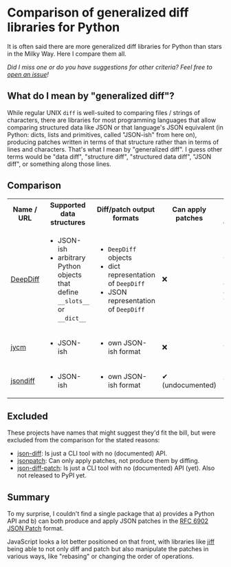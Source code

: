 # Comparison of generalized diff libraries for Python

It is often said there are more generalized diff libraries for Python than
stars in the Milky Way. Here I compare them all.

*Did I miss one or do you have suggestions for other criteria? Feel free to
[open an issue](https://github.com/smheidrich/comparison-of-generalized-diff-libraries-for-python/issues/new)!*

## What do I mean by "generalized diff"?

While regular UNIX `diff` is well-suited to comparing files / strings of
characters, there are libraries for most programming languages that allow
comparing structured data like JSON or that language's JSON equivalent (in
Python: dicts, lists and primitives, called "JSON-ish" from here on), producing
patches written in terms of that structure rather than in terms of lines and
characters. That's what I mean by "generalized diff". I guess other terms would
be "data diff", "structure diff", "structured data diff", "JSON diff", or
something along those lines.

## Comparison

<table>
  <tr>
    <th>Name / URL</th>
    <th>Supported data structures</th>
    <th>Diff/patch output formats</th>
    <th>Can apply patches</th>
    <th>Diffing time complexity</th>
  </tr>
  <tr>
    <td>
      <a href="https://pypi.org/project/deepdiff/">
        DeepDiff
      </a>
    </td>
    <td>
      <ul>
        <li>JSON-ish</li>
        <li>arbitrary Python objects that define <code>__slots__</code> or <code>__dict__</code></li>
      </ul>
    </td>
    <td>
      <ul>
        <li><code>DeepDiff</code> objects</li>
        <li>dict representation of <code>DeepDiff</code></li>
        <li>JSON representation of <code>DeepDiff</code></li>
      </ul>
    </td>
    <td>
      ❌
    </td>
    <td>
      O(n) when not ignoring order, otherwise ?
    </td>
  </tr>
  <tr>
    <td>
      <a href="https://pypi.org/project/jycm/">
        jycm
      </a>
    </td>
    <td>
      <ul>
        <li>JSON-ish</li>
      </ul>
    </td>
    <td>
      <ul>
        <li>own JSON-ish format</li>
      </ul>
    </td>
    <td>
      ❌
    </td>
    <td>
      ?
    </td>
  </tr>
  <tr>
    <td>
      <a href="https://pypi.org/project/jsondiff/">
        jsondiff
      </a>
    </td>
    <td>
      <ul>
        <li>JSON-ish</li>
      </ul>
    </td>
    <td>
      <ul>
        <li>own JSON-ish format</li>
      </ul>
    </td>
    <td>
      ✔ (undocumented)
    </td>
    <td>
      ?
    </td>
  </tr>
</table>

## Excluded

These projects have names that might suggest they'd fit the bill, but were
excluded from the comparison for the stated reasons:

- [json-diff](https://pypi.org/project/json-diff/):
  Is just a CLI tool with no (documented) API.
- [jsonpatch](https://pypi.org/project/jsonpatch/):
  Can only apply patches, not produce them by diffing.
- [json-diff-patch](https://github.com/apack1001/json-diff-patch):
  Is just a CLI tool with no (documented) API (yet). Also not released to PyPI
  yet.


## Summary

To my surprise, I couldn't find a single package that a) provides
a Python API and b) can both produce and apply JSON patches in the [RFC 6902
JSON Patch](https://jsonpatch.com/) format.

JavaScript looks a lot better positioned on that front, with libraries like
[jiff](https://github.com/cujojs/jiff) being able to not only diff and patch
but also manipulate the patches in various ways, like "rebasing" or changing
the order of operations.